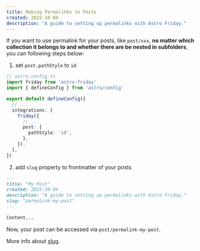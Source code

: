 ```yaml
---
title: Making Permalinks to Posts
created: 2025-10-04
description: "A guide to setting up permalinks with Astro Friday."
---
```


If you want to use permalink for your posts, like `post/xxx`, **no matter which collection it belongs to and whether there are be nested in subfolders**, you can following steps below:

1. set `post.pathStyle` to `id`

```ts
// astro.config.ts
import friday from 'astro-friday'
import { defineConfig } from 'astro/config'

export default defineConfig({
  // ...
  integrations: [
    friday({
      // ...
      post: {
        pathStyle: 'id',
      },
    }),
  ],
})
```

2. add `slug` property to frontmatter of your posts

```md
---
title: "My Post"
created: 2025-10-04
description: "A guide to setting up permalinks with Astro Friday."
slug: "permalink-my-post"
---

Content...
```

Now, your post can be accessed via `post/permalink-my-post`.

More info about [slug](https://docs.astro.build/en/guides/content-collections/#defining-custom-ids).
